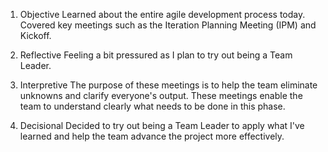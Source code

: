 1. Objective
Learned about the entire agile development process today.
Covered key meetings such as the Iteration Planning Meeting (IPM) and Kickoff.

2. Reflective
Feeling a bit pressured as I plan to try out being a Team Leader.

3. Interpretive
The purpose of these meetings is to help the team eliminate unknowns and clarify everyone's output.
These meetings enable the team to understand clearly what needs to be done in this phase.

4. Decisional
Decided to try out being a Team Leader to apply what I've learned and help the team advance the project more effectively.